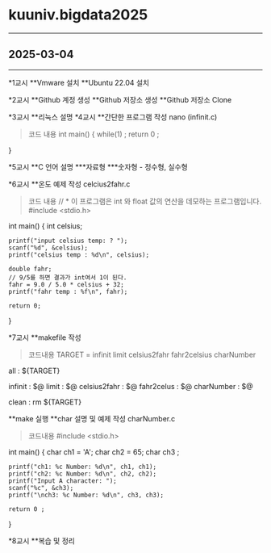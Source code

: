 # kuuniv.bigdata2025

___
## 2025-03-04
___

*1교시
**Vmware 설치
**Ubuntu 22.04 설치

*2교시
**Github 계정 생성
**Github 저장소 생성
**Github 저장소 Clone

*3교시
**리눅스 설명
*4교시
**간단한 프로그램 작성 nano (infinit.c)
>코드 내용
	int main()
{
  while(1) ;
  return 0 ;

}

*5교시
**C 언어 설명
  ***자료형
  ***숫자형 - 정수형, 실수형

*6교시
**온도 예제 작성 celcius2fahr.c
>코드 내용
>	// * 이 프로그램은  int 와 float 값의 연산을 데모하는 프로그램입니다.
#include <stdio.h>

int main()
{
    int celsius;
    
    printf("input celsius temp: ? ");
    scanf("%d", &celsius);
    printf("celsius temp : %d\n", celsius);

    double fahr;
    // 9/5를 하면 결과가 int여서 1이 된다.
    fahr = 9.0 / 5.0 * celsius + 32;
    printf("fahr temp : %f\n", fahr);

    return 0;
}

*7교시
**makefile 작성
>코드내용
>	TARGET = infinit limit celsius2fahr fahr2celsius charNumber

all : ${TARGET}

infinit : $@
limit : $@
celsius2fahr : $@
fahr2celus : $@
charNumber : $@

clean : 
	rm ${TARGET}
 
**make 실행
**char 설명 및 예제 작성 charNumber.c
> 코드내용
> 	#include <stdio.h>

int main()
{
    char ch1 = 'A';
    char ch2 = 65;
    char ch3 ;

    printf("ch1: %c Number: %d\n", ch1, ch1);
    printf("ch2: %c Number: %d\n", ch2, ch2);
    printf("Input A character: ");
    scanf("%c", &ch3);
    printf("\nch3: %c Number: %d\n", ch3, ch3);

    return 0 ;
}

*8교시
**복습 및 정리

